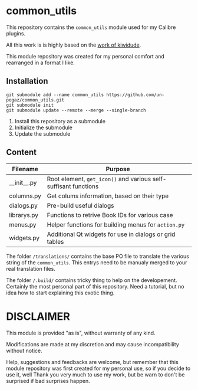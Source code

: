 # common_utils

This repository contains the `common_utils` module used for my Calibre plugins.

All this work is is highly based on the [work of kiwidude](https://github.com/kiwidude68/calibre_plugins/tree/main/common).

This module repository was created for my personal comfort and rearranged in a format I like.

## Installation

```
git submodule add --name common_utils https://github.com/un-pogaz/common_utils.git
git submodule init
git submodule update --remote --merge --single-branch
```

1) Install this repository as a submodule
2) Initialize the submodule
3) Update the submodule

## Content

| Filename | Purpose |
| -------- | ------- |
| \_\_init\_\_.py | Root element, `get_icon()` and various self-suffisant functions |
| columns.py | Get colums information, based on their type |
| dialogs.py | Pre-build useful dialogs |
| librarys.py | Functions to retrive Book IDs for various case |
| menus.py | Helper functions for building menus for `action.py` |
| widgets.py | Additional Qt widgets for use in dialogs or grid tables |

The folder `/translations/` contains the base PO file to translate the various string of the `common_utils`. This entrys need to be manualy merged to your real translation files.

The folder `/.build/` contains tricky thing to help on the developement. Certainly the most personal part of this repository. Need a tutorial, but no idea how to start explaining this exotic thing.

# DISCLAIMER

This module is provided "as is", without warranty of any kind.

Modifications are made at my discretion and may cause incompatibility without notice.

Help, suggestions and feedbacks are welcome, but remember that this module repository was first created for my personal use, so if you decide to use it, well Thank you very much to use my work, but be warn to don't be surprised if bad surprises happen.
